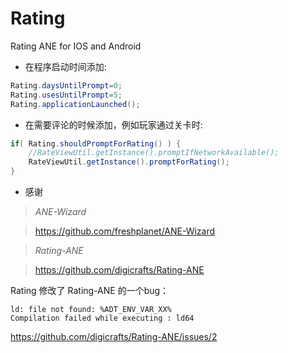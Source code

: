 Rating
======

Rating ANE for IOS and Android

* 在程序启动时间添加:

```actionscript
Rating.daysUntilPrompt=0;
Rating.usesUntilPrompt=5;
Rating.applicationLaunched();
```
	
* 在需要评论的时候添加，例如玩家通过关卡时:

```actionscript
if( Rating.shouldPromptForRating() ) {
	//RateViewUtil.getInstance().promptIfNetworkAvailable();
	RateViewUtil.getInstance().promptForRating();
}
```

* 感谢

>*ANE-Wizard*

> https://github.com/freshplanet/ANE-Wizard

>*Rating-ANE*

> https://github.com/digicrafts/Rating-ANE

Rating 修改了 Rating-ANE 的一个bug：

```
ld: file not found: %ADT_ENV_VAR_XX%
Compilation failed while executing : ld64
```
https://github.com/digicrafts/Rating-ANE/issues/2
